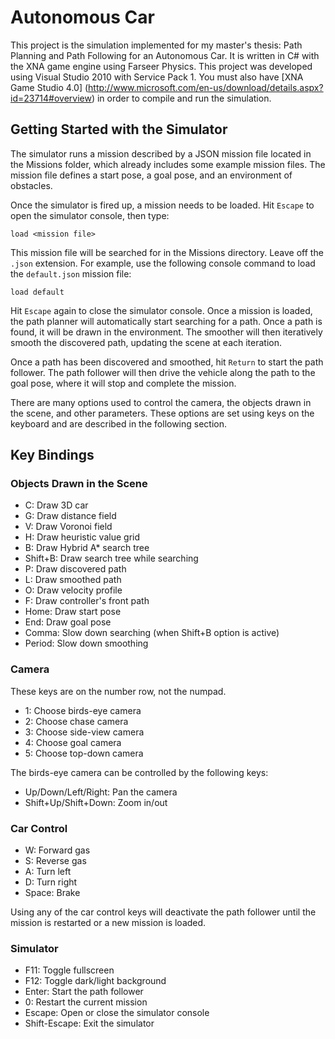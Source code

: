 Autonomous Car
==============

This project is the simulation implemented for my master's thesis: Path
Planning and Path Following for an Autonomous Car. It is written in C# with the
XNA game engine using Farseer Physics. This project was developed using Visual
Studio 2010 with Service Pack 1. You must also have [XNA Game Studio 4.0]
(http://www.microsoft.com/en-us/download/details.aspx?id=23714#overview) in
order to compile and run the simulation.

Getting Started with the Simulator
----------------------------------

The simulator runs a mission described by a JSON mission file located in the
Missions folder, which already includes some example mission files. The mission
file defines a start pose, a goal pose, and an environment of obstacles.

Once the simulator is fired up, a mission needs to be loaded. Hit `Escape` to
open the simulator console, then type:

    load <mission file>

This mission file will be searched for in the Missions directory. Leave off the
`.json` extension. For example, use the following console command to load the
`default.json` mission file:

    load default

Hit `Escape` again to close the simulator console. Once a mission is loaded,
the path planner will automatically start searching for a path. Once a path is
found, it will be drawn in the environment. The smoother will then iteratively
smooth the discovered path, updating the scene at each iteration.

Once a path has been discovered and smoothed, hit `Return` to start the path
follower. The path follower will then drive the vehicle along the path to the
goal pose, where it will stop and complete the mission.

There are many options used to control the camera, the objects drawn in the
scene, and other parameters. These options are set using keys on the keyboard
and are described in the following section.

Key Bindings
------------

### Objects Drawn in the Scene

- C: Draw 3D car
- G: Draw distance field
- V: Draw Voronoi field
- H: Draw heuristic value grid
- B: Draw Hybrid A* search tree
- Shift+B: Draw search tree while searching
- P: Draw discovered path
- L: Draw smoothed path
- O: Draw velocity profile
- F: Draw controller's front path
- Home: Draw start pose
- End: Draw goal pose
- Comma: Slow down searching (when Shift+B option is active)
- Period: Slow down smoothing

### Camera

These keys are on the number row, not the numpad.

- 1: Choose birds-eye camera
- 2: Choose chase camera
- 3: Choose side-view camera
- 4: Choose goal camera
- 5: Choose top-down camera

The birds-eye camera can be controlled by the following keys:
- Up/Down/Left/Right: Pan the camera
- Shift+Up/Shift+Down: Zoom in/out

### Car Control
- W: Forward gas
- S: Reverse gas
- A: Turn left
- D: Turn right
- Space: Brake

Using any of the car control keys will deactivate the path follower until the
mission is restarted or a new mission is loaded.

### Simulator
- F11: Toggle fullscreen
- F12: Toggle dark/light background
- Enter: Start the path follower
- 0: Restart the current mission
- Escape: Open or close the simulator console
- Shift-Escape: Exit the simulator
